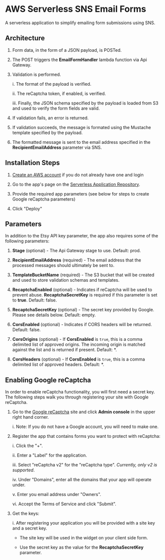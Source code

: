 # AWS Serverless SNS Email Forms

A serverless application to simplify emailing form submissions using SNS.

## Architecture
1.  Form data, in the form of a JSON payload, is POSTed.

2.  The POST triggers the **EmailFormHandler** lambda function via Api Gateway.

3.  Validation is performed.

    i. The format of the payload is verified.

    ii. The reCaptcha token, if enabled, is verified.

    iii. Finally, the JSON  schema specified by the payload is loaded from S3 and used to verify the form fields are 
         valid.

4.  If validation fails, an error is returned.

5.  If validation succeeds, the message is formated using the Mustache template specified by the payload.

5.  The formatted message is sent to the email address specified in the **RecipientEmailAddress** parameter via SNS.

## Installation Steps

1.  [Create an AWS account](https://portal.aws.amazon.com/gp/aws/developer/registration/index.html) if you do not 
    already have one and login

2.  Go to the app's page on the [Serverless Application Repository](https://console.aws.amazon.com/lambda/home?region=us-east-1#/create/app?applicationId=arn:aws:serverlessrepo:us-east-1:771389557967:applications/SnsEmailForms). 

3.  Provide the required app parameters (see below for steps to create Google reCaptcha parameters)

4.  Click "Deploy"

## Parameters

In addition to the Etsy API key parameter, the app also requires some of the following parameters:

1.  **Stage** (optional) - The Api Gateway stage to use. Default: prod.

2.  **RecipientEmailAddress** (required) - The email address that the processed messages should ultimately be sent to.

3.  **TemplateBucketName** (required) - The S3 bucket that will be created and used to store validation schemas and 
    templates.

4.  **RecaptchaEnabled** (optional) - Indicates if reCaptcha will be used to prevent abuse. **RecaptchaSecretKey** is 
    required if this parameter is set to **true**. Default: false.

5.  **RecaptchaSecretKey** (optional) - The secret key provided by Google.  Please see details below. Default: empty.

6.  **CorsEnabled** (optional) - Indicates if CORS headers will be returned. Default: false.

7.  **CorsOrigins** (optional) - If **CorsEnabled** is `true`, this is a comma delimited list of approved origins. The 
    incoming origin is matched against the list and is returned if present. Default: *.

8.  **CorsHeaders** (optional) - If **CorsEnabled** is `true`, this is a comma delimited list of approved headers. 
    Default: *.

## Enabling Google reCaptcha

In order to enable reCaptcha functionality, you will first need a secret key. The following steps walk you through 
registering your site with Google reCaptcha.

1.  Go to the [Google reCaptcha](https://www.google.com/recaptcha/intro/v3.html) site and click **Admin console** 
    in the upper right hand corner.

    i. Note: If you do not have a Google account, you will need to make one.

2.  Register the app that contains forms you want to protect with reCaptcha:

    i. Click the "+".

    ii. Enter a "Label" for the application.

    iii. Select "reCaptcha v2" for the "reCaptcha type". *Currently, only v2 is supported*.

    iv.  Under "Domains", enter all the domains that your app will operate under.

    v.   Enter you email address under "Owners".

    vi.  Accept the Terms of Service and click "Submit".

3.  Get the keys:

    i.   After registering your application you will be provided with a site key and a secret key.

      -  The site key will be used in the widget on your client side form.

      - Use the secret key as the value for the **RecaptchaSecretKey** parameter.
  